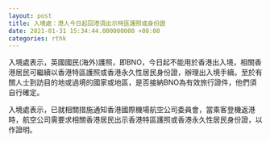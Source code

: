```yaml
---
layout: post
title: 入境處：港人今日起回港須出示特區護照或身份證
date: 2021-01-31 15:34:44.000000000 +08:00
categories: rthk
---
```


入境處表示，英國國民(海外)護照，即BNO，今日起不能用於香港出入境，相關香港居民可繼續以香港特區護照或香港永久性居民身份證，辦理出入境手續。至於有關人士到訪目的地或過境的國家或地區，是否接納BNO為有效旅行證件，他們須自行確定。 

入境處表示，已就相關措施通知香港國際機場航空公司委員會，當乘客登機返港時，航空公司需要求相關香港居民出示香港特區護照或香港永久性居民身份證，以作證明。
